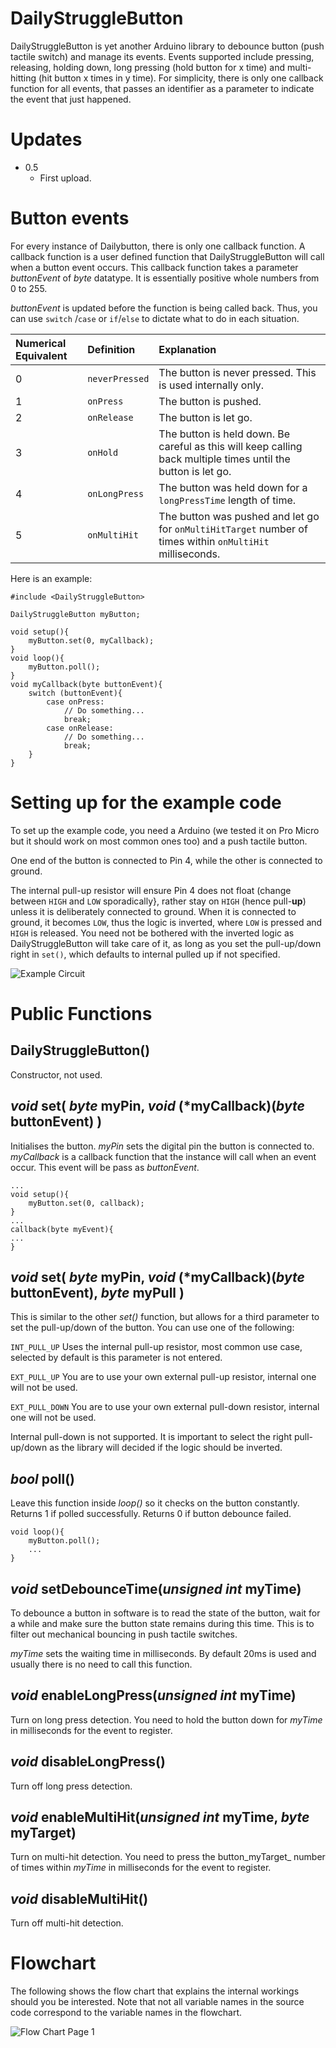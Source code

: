 # DailyStruggleButton
DailyStruggleButton is yet another Arduino library to debounce button (push tactile switch) and manage its events. Events supported include pressing, releasing, holding down, long pressing (hold button for x time) and multi-hitting (hit button x times in y  time). For simplicity, there is only one callback function for all events, that passes an identifier as a parameter to indicate the event that just happened. 

# Updates
- 0.5
    - First upload.

# Button events

For every instance of Dailybutton, there is only one callback function. A callback function is a user defined function that DailyStruggleButton will call when a button event occurs. This callback function takes a parameter _buttonEvent_ of _byte_ datatype.  It is essentially positive whole numbers from 0 to 255.

_buttonEvent_ is updated before the function is being called back. Thus, you can use `switch` /`case` or `if`/`else` to dictate what to do in each situation.

Numerical Equivalent | Definition | Explanation
:--------------------|:-----------|:-----------
0 | `neverPressed`|The button is never pressed. This is used internally only.
1 | `onPress` | The button is pushed.
2 | `onRelease` | The button is let go.
3 | `onHold` | The button is held down. Be careful as this will keep calling back multiple times until the button is let go.
4 | `onLongPress` | The button was held down for a `longPressTime` length of time.
5 | `onMultiHit` | The button was pushed and let go for `onMultiHitTarget` number of times within `onMultiHit` milliseconds.

Here is an example:
```
#include <DailyStruggleButton>

DailyStruggleButton myButton;

void setup(){
	myButton.set(0, myCallback);
}
void loop(){
	myButton.poll();
}
void myCallback(byte buttonEvent){
	switch (buttonEvent){
		case onPress:
			// Do something...
			break;
		case onRelease:
			// Do something...
			break;
	}
}
```


# Setting up for the example code

To set up the example code, you need a Arduino (we tested it on Pro Micro but it should work on most common ones too) and a push tactile button.

One end of the button is connected to Pin 4, while the other is connected to ground. 

The internal pull-up resistor will ensure Pin 4 does not float (change between `HIGH` and `LOW` sporadically}, rather stay on `HIGH` (hence pull-**up**) unless it is deliberately connected to ground. When it is connected to ground, it becomes `LOW`, thus the logic is inverted, where `LOW` is pressed and `HIGH` is released. You need not be bothered with the inverted logic as DailyStruggleButton will take care of it, as long as you set the pull-up/down right in `set()`, which defaults to internal pulled up if not specified.



![Example Circuit](extras/Example%20Circuit_bb.svg)

# Public Functions
## DailyStruggleButton()

Constructor, not used. 



##  _void_ set( _byte_ myPin, _void_ (*myCallback)(_byte_ buttonEvent) )

Initialises the button. _myPin_ sets the digital pin the button is connected to. _myCallback_ is a callback function that the instance will call when an event occur. This event will be pass as _buttonEvent_. 
```
...
void setup(){
	myButton.set(0, callback);
}
...
callback(byte myEvent){
...
} 
```



##  _void_ set( _byte_ myPin, _void_ (*myCallback)(_byte_ buttonEvent), _byte_ myPull )

This is similar to the other _set()_ function, but allows for a third parameter to set the pull-up/down of the button. You can use one of the following:

`INT_PULL_UP`
Uses the internal pull-up resistor, most common use case, selected by default is this parameter is not entered.    

`EXT_PULL_UP`
You are to use your own external pull-up resistor, internal one will not be used.

`EXT_PULL_DOWN`
You are to use your own external pull-down resistor, internal one will not be used.

Internal pull-down is not supported. It is important to select the right pull-up/down as the library will decided if the logic should be inverted. 



## _bool_ poll()

Leave this function inside _loop()_ so it checks on the button constantly. 
Returns 1 if polled successfully. Returns 0 if button debounce failed.
```
void loop(){
	myButton.poll();
	...
}
```


## _void_ setDebounceTime(_unsigned int_ myTime)

To debounce a button in software is to read the state of the button, wait for a while and make sure the button state remains during this time. This is to filter out mechanical bouncing in push tactile switches. 

_myTime_ sets the waiting time in milliseconds. By default 20ms is used and usually there is no need to call this function. 



## _void_ enableLongPress(_unsigned int_ myTime)
Turn on long press detection. You need to hold the button down for _myTime_ in milliseconds for the event to register.



## _void_ disableLongPress()
Turn off long press detection.



## _void_ enableMultiHit(_unsigned int_ myTime, _byte_ myTarget)
Turn on multi-hit detection. You need to press the button_myTarget_ number of times within _myTime_ in milliseconds for the event to register.



## _void_ disableMultiHit()
Turn off multi-hit detection.



# Flowchart
The following shows the flow chart that explains the internal workings should you be interested. Note that not all variable names in the source code correspond to the variable names in the flowchart.

![Flow Chart Page 1](extras/DailyStruggleButton.svg)

